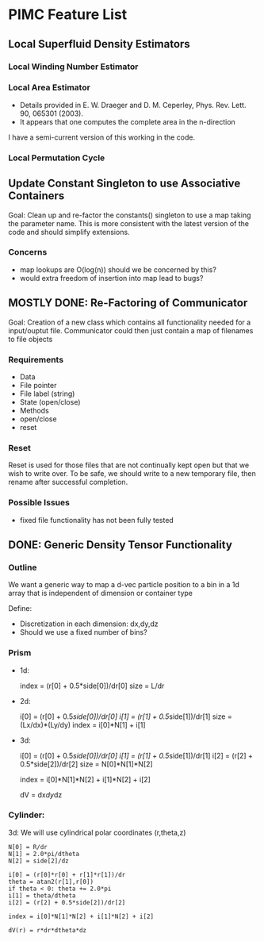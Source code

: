 PIMC Feature List
=================

Local Superfluid Density Estimators
-----------------------------------

### Local Winding Number Estimator

### Local Area Estimator

 * Details provided in E. W. Draeger and D. M. Ceperley, Phys. Rev. Lett. 90, 065301 (2003).
 * It appears that one computes the complete area in the n-direction

I have a semi-current version of this working in the code.


### Local Permutation Cycle

Update Constant Singleton to use Associative Containers
-------------------------------------------------------
Goal: Clean up and re-factor the constants() singleton to use a map taking the
parameter name.  This is more consistent with the latest version of the code
and should simplify extensions.

### Concerns
 * map lookups are O(log(n)) should we be concerned by this?
 * would extra freedom of insertion into map lead to bugs?

MOSTLY DONE: Re-Factoring of Communicator
-----------------------------------------

Goal: Creation of a new class which contains all functionality needed for a
input/ouptut file.  Communicator could then just contain a map of filenames
to file objects

### Requirements
 * Data
  * File pointer
  * File label (string)
  * State (open/close)
 * Methods
  * open/close
  * reset

### Reset

Reset is used for those files that are not continually kept open but that we
wish to write over.  To be safe, we should write to a new temporary file, then
rename after successful completion.

### Possible Issues
 * fixed file functionality has not been fully tested

DONE: Generic Density Tensor Functionality
------------------------------------------

### Outline

We want a generic way to map a d-vec particle position to a bin in a 1d array
that is independent of dimension or container type

Define:
 * Discretization in each dimension: dx,dy,dz
 * Should we use a fixed number of bins?

### Prism
 * 1d: 

    index = (r[0] + 0.5*side[0])/dr[0]
    size = L/dr

 * 2d: 

    i[0] = (r[0] + 0.5*side[0])/dr[0]
    i[1] = (r[1] + 0.5*side[1])/dr[1]
    size = (Lx/dx)*(Ly/dy)
    index = i[0]*N[1] + i[1]

 * 3d:

    i[0] = (r[0] + 0.5*side[0])/dr[0]
    i[1] = (r[1] + 0.5*side[1])/dr[1]
    i[2] = (r[2] + 0.5*side[2])/dr[2]
    size = N[0]*N[1]*N[2]

    index = i[0]*N[1]*N[2] + i[1]*N[2] + i[2]

    dV = dx*dy*dz

### Cylinder:

3d: We will use cylindrical polar coordinates (r,theta,z)

	N[0] = R/dr
	N[1] = 2.0*pi/dtheta
	N[2] = side[2]/dz

	i[0] = (r[0]*r[0] + r[1]*r[1])/dr
	theta = atan2(r[1],r[0])
	if theta < 0: theta += 2.0*pi
	i[1] = theta/dtheta
	i[2] = (r[2] + 0.5*side[2])/dr[2]

	index = i[0]*N[1]*N[2] + i[1]*N[2] + i[2]

    dV(r) = r*dr*dtheta*dz


